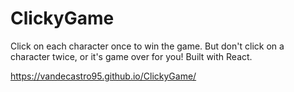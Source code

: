 # ClickyGame

Click on each character once to win the game. But don't click on a character twice, or it's game over for you!
Built with React.

https://vandecastro95.github.io/ClickyGame/
